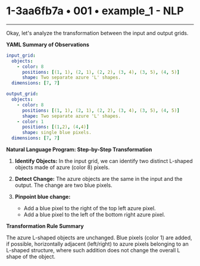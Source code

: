 # 1-3aa6fb7a • 001 • example_1 - NLP

---
Okay, let's analyze the transformation between the input and output grids.

**YAML Summary of Observations**

```yaml
input_grid:
  objects:
    - color: 8
      positions: [(1, 1), (2, 1), (2, 2), (3, 4), (3, 5), (4, 5)]
      shape: Two separate azure 'L' shapes.
  dimensions: [7, 7]

output_grid:
  objects:
    - color: 8
      positions: [(1, 1), (2, 1), (2, 2), (3, 4), (3, 5), (4, 5)]
      shape: Two separate azure 'L' shapes.
    - color: 1
      positions: [(1,2), (4,4)]
      shape: single blue pixels.
  dimensions: [7, 7]
```

**Natural Language Program: Step-by-Step Transformation**

1.  **Identify Objects:** In the input grid, we can identify two distinct L-shaped objects made of azure (color 8) pixels.

2.  **Detect Change:** The azure objects are the same in the input and the output. The change are two blue pixels.

3. **Pinpoint blue change:**
     - Add a blue pixel to the right of the top left azure pixel.
     - Add a blue pixel to the left of the bottom right azure pixel.

**Transformation Rule Summary**

The azure L-shaped objects are unchanged. Blue pixels (color 1) are added, if possible, horizontally adjacent (left/right) to azure pixels belonging to an L-shaped structure, where such addition does not change the overall L shape of the object.

